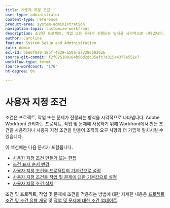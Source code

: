 ```yaml
---
title: 사용자 지정 조건
user-type: administrator
content-type: reference
product-area: system-administration
navigation-topic: customize-workfront
description: 조건은 프로젝트, 작업 또는 문제가 진행되는 방식을 시각적으로 나타냅니다. Adobe Workfront 관리자는 프로젝트, 작업 및 문제에 사용하기 위해 Workfront에서 만든 조건을 사용하거나 사용자 지정 조건을 만들어 조직의 요구 사항과 더 가깝게 일치시킬 수 있습니다.
author: Caroline
feature: System Setup and Administration
role: Admin
exl-id: bbe6f0a0-18bf-4229-a50a-aa7286b82626
source-git-commit: f2f825280204b56d2dc85efc7a315a4377e551c7
workflow-type: tm+mt
source-wordcount: '176'
ht-degree: 0%

---
```


# 사용자 지정 조건

조건은 프로젝트, 작업 또는 문제가 진행되는 방식을 시각적으로 나타냅니다. Adobe Workfront 관리자는 프로젝트, 작업 및 문제에 사용하기 위해 Workfront에서 만든 조건을 사용하거나 사용자 지정 조건을 만들어 조직의 요구 사항과 더 가깝게 일치시킬 수 있습니다.

이 섹션에는 다음 문서가 포함됩니다.

* [사용자 지정 조건 만들기 또는 편집](../../../administration-and-setup/customize-workfront/create-manage-custom-conditions/create-edit-custom-conditions.md)
* [조건 표시 순서 변경](../../../administration-and-setup/customize-workfront/create-manage-custom-conditions/change-display-order-of-conditions.md)
* [사용자 지정 조건을 프로젝트의 기본값으로 설정](../../../administration-and-setup/customize-workfront/create-manage-custom-conditions/set-custom-condition-default-projects.md)
* [사용자 지정 조건을 작업 및 문제에 대한 기본값으로 설정](../../../administration-and-setup/customize-workfront/create-manage-custom-conditions/set-custom-condition-default-tasks-issues.md)
* [사용자 지정 조건 삭제](../../../administration-and-setup/customize-workfront/create-manage-custom-conditions/delete-custom-conditions.md)

조건 및 프로젝트, 작업 및 문제에 조건을 적용하는 방법에 대한 자세한 내용은 [프로젝트 조건 및 조건 유형 개요](../../../manage-work/projects/manage-projects/project-condition-and-condition-type.md) 및 [작업 및 문제에 대한 조건 업데이트](../../../manage-work/projects/updating-work-in-a-project/update-condition-for-tasks-and-issues.md).
